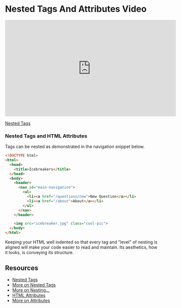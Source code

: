 # Nested Tags And Attributes Video

<iframe width="560" height="315" src="https://www.youtube.com/embed/Stm2XCmEs3U?rel=0&modestbranding=1" frameborder="0" allowfullscreen></iframe><p><a href="https://www.youtube.com/watch?v=Stm2XCmEs3U">Nested Tags</a></p>

### Nested Tags and HTML Attributes

Tags can be nested as demonstrated in the navigation snippet below.

```html
<!DOCTYPE html>
<html>
  <head>
    <title>Icebreakers</title>
  </head>
  <body>
    <header>
      <nav id="main-navigation">
        <ul>
          <li><a href="/questions/new">New Question</a></li>
          <li><a href="/about">About</a></li>
        </ul>
      </nav>
    </header>

    <img src="icebreaker.jpg" class="cool-pic">
  </body>
</html>
```

Keeping your HTML well indented so that every tag and "level" of nesting is aligned will make your code easier to read and maintain. Its aesthetics, how it looks, is conveying its structure.

## Resources

* [Nested Tags](http://www.bu.edu/tech/services/cccs/websites/www/non-wordpress/start/html-introduction/syntax/nesting-tags/)
* [More on Nested Tags](https://www.thoughtco.com/nesting-html-tags-3466475)
* [More on Nesting...](http://www.iraqtimeline.com/maxdesign/basicdesign/principles/prinnest.html)
* [HTML Attributes](https://www.w3schools.com/html/html_attributes.asp)
* [More on Attributes](https://www.tutorialspoint.com/html/html_attributes.htm)
